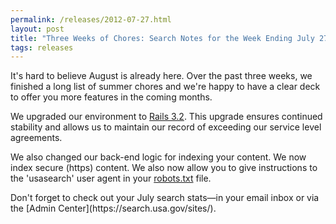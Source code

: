 ```yaml
---
permalink: /releases/2012-07-27.html
layout: post
title: "Three Weeks of Chores: Search Notes for the Week Ending July 27, 2012"
tags: releases 
---
```

<p class="MsoNormal"><span>It's hard to believe August is already here. Over the past three weeks, we finished a long list of summer chores and we're happy to have a clear deck to offer you more features in the coming months.</span></p>
<p class="MsoNormal"><span></span>We upgraded our environment to <a href="http://weblog.rubyonrails.org/2012/1/20/rails-3-2-0-faster-dev-mode-routing-explain-queries-tagged-logger-store/">Rails 3.2</a>. This upgrade ensures continued stability and allows us to maintain our record of exceeding our service level agreements.</p>
<p class="MsoNormal">We also changed our back-end logic for indexing your content. We now index secure (https) content. We also now allow you to give instructions to the 'usasearch' user agent in your <a href="http://www.robotstxt.org/robotstxt.html">robots.txt</a> file.</p>
<p>Don't forget to check out your July search stats—in your email inbox or via the [Admin Center](https://search.usa.gov/sites/).</p>
